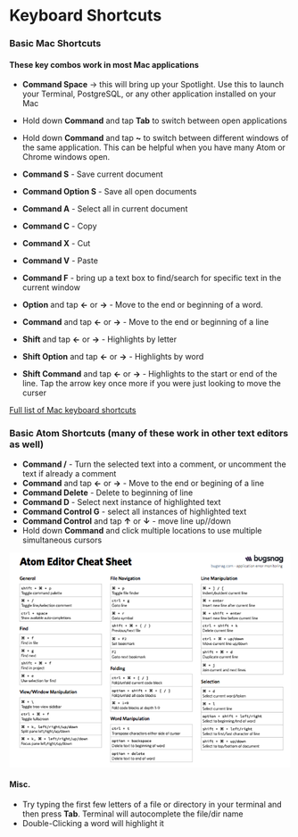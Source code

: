 # Keyboard Shortcuts


### Basic Mac Shortcuts
#### These key combos work in most Mac applications

- **Command  Space** → this will bring up your Spotlight.
Use this to launch your Terminal, PostgreSQL, or any other application installed on your Mac

- Hold down **Command** and tap **Tab** to switch between open applications
- Hold down **Command** and tap **~** to switch between different windows of the same application. This can be helpful when you have many Atom or Chrome windows open.


- **Command  S**  -  Save current document
- **Command  Option  S** -  Save all open documents
- **Command  A**  -  Select all in current document
- **Command  C**  -  Copy
- **Command  X**  - Cut
- **Command  V**  - Paste
- **Command  F**  - bring up a text box to find/search for specific text in the current window


- **Option** and tap  **←** or **→**  -  Move to the end or beginning of a word.
- **Command** and tap  **←** or **→**  -  Move to the end or beginning of a line
- **Shift** and tap **←** or **→**  - Highlights by letter
- **Shift Option** and tap **←** or **→**  - Highlights by word
- **Shift Command** and tap **←** or **→**  - Highlights to the start or end of the line.  Tap the arrow key once more if you were just looking to move the curser

<a href="https://support.apple.com/en-us/HT201236">Full list of Mac keyboard shortcuts</a>

### Basic Atom Shortcuts (many of these work in other text editors as well)


- **Command /** -  Turn the selected text into a comment, or uncomment the text if already a comment
- **Command** and tap  **←** or **→**  -  Move to the end or begining of a line
- **Command  Delete** -  Delete to beginning of line
- **Command  D**  -  Select next instance of highlighted text
- **Command  Control  G**  -  select all instances of highlighted text
- **Command  Control** and tap **↑** or **↓** -  move line up//down
- Hold down **Command** and click multiple locations to use multiple simultaneous cursors


**<a href="http://d2wy8f7a9ursnm.cloudfront.net/atom-editor-cheat-sheet.pdf"><img src="atom-shortcuts.png"></a>**

#### Misc.

- Try typing the first few letters of a file or directory in your terminal and then press **Tab**.  Terminal will autocomplete the file/dir name
- Double-Clicking a word will highlight it
